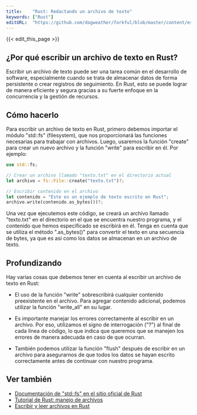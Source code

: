 ```yaml
---
title:    "Rust: Redactando un archivo de texto"
keywords: ["Rust"]
editURL:  "https://github.com/dogweather/forkful/blob/master/content/es/rust/writing-a-text-file.md"
---
```


{{< edit_this_page >}}

## ¿Por qué escribir un archivo de texto en Rust?

Escribir un archivo de texto puede ser una tarea común en el desarrollo de software, especialmente cuando se trata de almacenar datos de forma persistente o crear registros de seguimiento. En Rust, esto se puede lograr de manera eficiente y segura gracias a su fuerte enfoque en la concurrencia y la gestión de recursos.

## Cómo hacerlo

Para escribir un archivo de texto en Rust, primero debemos importar el módulo "std::fs" (filesystem), que nos proporcionará las funciones necesarias para trabajar con archivos. Luego, usaremos la función "create" para crear un nuevo archivo y la función "write" para escribir en él. Por ejemplo:

```Rust
use std::fs;

// Crear un archivo llamado "texto.txt" en el directorio actual
let archivo = fs::File::create("texto.txt")?;

// Escribir contenido en el archivo
let contenido = "Este es un ejemplo de texto escrito en Rust";
archivo.write(contenido.as_bytes())?;
```

Una vez que ejecutemos este código, se creará un archivo llamado "texto.txt" en el directorio en el que se encuentra nuestro programa, y el contenido que hemos especificado se escribirá en él. Tenga en cuenta que se utiliza el método ".as_bytes()" para convertir el texto en una secuencia de bytes, ya que es así como los datos se almacenan en un archivo de texto.

## Profundizando

Hay varias cosas que debemos tener en cuenta al escribir un archivo de texto en Rust:

- El uso de la función "write" sobrescribirá cualquier contenido preexistente en el archivo. Para agregar contenido adicional, podemos utilizar la función "write_all" en su lugar.

- Es importante manejar los errores correctamente al escribir en un archivo. Por eso, utilizamos el signo de interrogación ("?") al final de cada línea de código, lo que indica que queremos que se manejen los errores de manera adecuada en caso de que ocurran.

- También podemos utilizar la función "flush" después de escribir en un archivo para asegurarnos de que todos los datos se hayan escrito correctamente antes de continuar con nuestro programa.

## Ver también

- [Documentación de "std::fs" en el sitio oficial de Rust](https://doc.rust-lang.org/std/fs/index.html)
- [Tutorial de Rust: manejo de archivos](https://www.tutorialspoint.com/rust/rust_file_io.htm)
- [Escribir y leer archivos en Rust](https://dev.to/dsleandro/writing-and-reading-files-in-rust-1m6d)